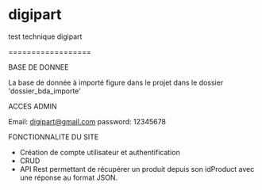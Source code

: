 # digipart
test technique digipart

==================

BASE DE DONNEE

La base de donnée à importé figure dans le projet dans le dossier 'dossier_bda_importe'

ACCES ADMIN

Email: digipart@gmail.com
password: 12345678

FONCTIONNALITE DU SITE

- Création de compte utilisateur et authentification
- CRUD 
- API Rest permettant de récupérer un produit depuis son idProduct avec une réponse au format JSON.


